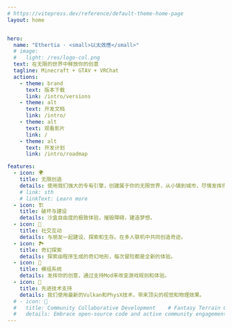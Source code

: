 ```yaml
---
# https://vitepress.dev/reference/default-theme-home-page
layout: home


hero:
  name: "Ethertia · <small>以太效應</small>"
  # image:
  #   light: /res/logo-col.png
  text: 在无限的世界中释放你的创意
  tagline: Minecraft + GTAV + VRChat
  actions:
    - theme: brand
      text: 版本下载
      link: /intro/versions
    - theme: alt
      text: 开发文档
      link: /intro/
    - theme: alt
      text: 观看影片
      link: /
    - theme: alt
      text: 开发计划
      link: /intro/roadmap

features:
  - icon: 🌍
    title: 无限创造
    details: 使用我们强大的专有引擎，创建属于你的无限世界，从小镇到城市，尽情发挥你的创意。
    # link: sth
    # linkText: Learn more
  - icon: 🏗️
    title: 破坏与建设
    details: 沙盒自由度的极致体验，摧毁障碍，建造梦想。
  - icon: 👫
    title: 社交互动
    details: 与朋友一起建设、探索和生存。在多人联机中共同创造奇迹。
  - icon: 🏞️
    title: 奇幻探索
    details: 探索由程序生成的奇幻地形，每次冒险都是全新的体验。
  - icon: 🧩
    title: 模组系统
    details: 发挥你的创意，通过支持Mod来改变游戏规则和体验。
  - icon: 🚀
    title: 先进技术支持
    details: 我们使用最新的Vulkan和PhysX技术，带来顶尖的视觉和物理效果。
  # - icon: 🤗
  #   title: Community Collaborative Development    # Fantasy Terrain Generation / Growing Together
  #   details: Embrace open-source code and active community engagement, where we discuss game development and improvements together.
---
```



<script setup>

//window.location.href = "/getting-started/intro.html"

</script>

<style>

.main .name .clip {
  font-size: 70px;
  line-height: 74px;
  /* color: inherit; */
  /* background: -webkit-linear-gradient( 120deg, #e3a9ff 30%, #41d1ff ); */
  background: -webkit-linear-gradient( 109deg, #373fa5 30%, #41d1ff );
  -webkit-background-clip: text;
}
.main .text {
  max-width: 800px;
}

.box .title {
  font-weight: bold;
  font-size: 18px;
}
</style>